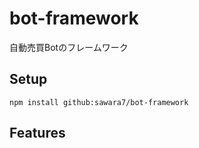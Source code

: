 # bot-framework
自動売買Botのフレームワーク

## Setup
```
npm install github:sawara7/bot-framework
```

## Features
